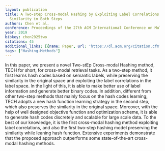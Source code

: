 ```yaml
---
layout: publication
title: A Two-step Cross-modal Hashing by Exploiting Label Correlations and Preserving
  Similarity in Both Steps
authors: Chen et al.
conference: Proceedings of the 27th ACM International Conference on Multimedia
year: 2019
bibkey: chen2025two
citations: 45
additional_links: [{name: Paper, url: 'https://dl.acm.org/citation.cfm?id=3343031.3350862'}]
tags: ["Hashing-Methods"]
---
```

In this paper, we present a novel Two-stEp Cross-modal Hashing method, TECH for short, for cross-modal retrieval tasks. As a two-step method, it first learns hash codes based on semantic labels, while preserving the similarity in the original space and exploiting the label correlations in the label space. In the light of this, it is able to make better use of label information and generate better binary codes. In addition, different from other two-step methods that mainly focus on the hash codes learning, TECH adopts a new hash function learning strategy in the second step, which also preserves the similarity in the original space. Moreover, with the help of well designed objective function and optimization scheme, it is able to generate hash codes discretely and scalable for large scale data. To the best of our knowledge, it is the first cross-modal hashing method exploiting label correlations, and also the first two-step hashing model preserving the similarity while leaning hash function. Extensive experiments demonstrate that the proposed approach outperforms some state-of-the-art cross-modal hashing methods.